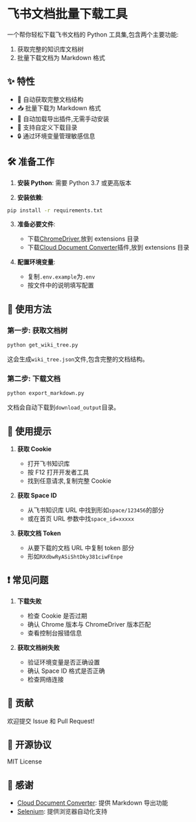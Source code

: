 # 飞书文档批量下载工具

一个帮你轻松下载飞书文档的 Python 工具集,包含两个主要功能:

1. 获取完整的知识库文档树
2. 批量下载文档为 Markdown 格式

## ✨ 特性

- 🚀 自动获取完整文档结构
- 📥 批量下载为 Markdown 格式
- 🔌 自动加载导出插件,无需手动安装
- 🎯 支持自定义下载目录
- 🔒 通过环境变量管理敏感信息

## 🛠 准备工作

1. **安装 Python**: 需要 Python 3.7 或更高版本

2. **安装依赖**:

```bash
pip install -r requirements.txt
```

3. **准备必要文件**:

   - 下载[ChromeDriver](https://chromedriver.chromium.org/downloads),放到 extensions 目录
   - 下载[Cloud Document Converter](https://github.com/whale4113/cloud-document-converter)插件,放到 extensions 目录

4. **配置环境变量**:
   - 复制`.env.example`为`.env`
   - 按文件中的说明填写配置

## 🚀 使用方法

### 第一步: 获取文档树

```bash
python get_wiki_tree.py
```

这会生成`wiki_tree.json`文件,包含完整的文档结构。

### 第二步: 下载文档

```bash
python export_markdown.py
```

文档会自动下载到`download_output`目录。

## 📝 使用提示

1. **获取 Cookie**

   - 打开飞书知识库
   - 按 F12 打开开发者工具
   - 找到任意请求,复制完整 Cookie

2. **获取 Space ID**

   - 从飞书知识库 URL 中找到形如`space/123456`的部分
   - 或在首页 URL 参数中找`space_id=xxxxx`

3. **获取文档 Token**
   - 从要下载的文档 URL 中复制 token 部分
   - 形如`RXdbwRyASiShtDky381ciwFEnpe`

## ❗️ 常见问题

1. **下载失败**

   - 检查 Cookie 是否过期
   - 确认 Chrome 版本与 ChromeDriver 版本匹配
   - 查看控制台报错信息

2. **获取文档树失败**
   - 验证环境变量是否正确设置
   - 确认 Space ID 格式是否正确
   - 检查网络连接

## 🤝 贡献

欢迎提交 Issue 和 Pull Request!

## 📜 开源协议

MIT License

## 🙏 感谢

- [Cloud Document Converter](https://github.com/whale4113/cloud-document-converter): 提供 Markdown 导出功能
- [Selenium](https://www.selenium.dev/): 提供浏览器自动化支持
